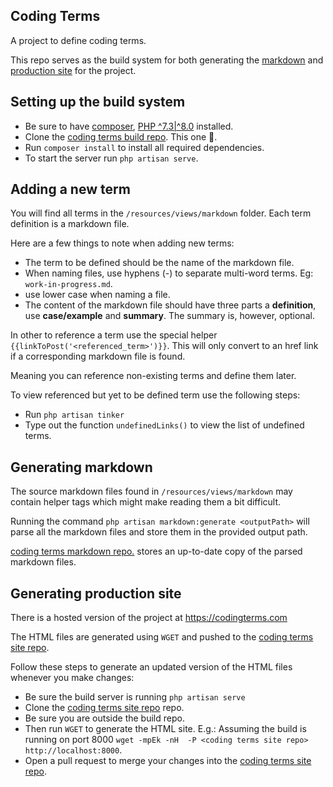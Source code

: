 ## Coding Terms
 A project to define coding terms.
 
 This repo serves as the build system for both generating the [markdown](https://github.com/EDDYMENS/coding-terms-markdown) and [production site](https://github.com/EDDYMENS/coding-terms-site) for the project.


 ## Setting up the build system
- Be sure to have [composer](https://getcomposer.org/download), [PHP ^7.3|^8.0](https://www.php.net)  installed.
- Clone the [coding terms build repo](https://github.com/EDDYMENS/coding-terms-build). This one 🙂.
- Run `composer install` to install all required dependencies.
- To start the server run `php artisan serve`.

 ## Adding a new term

You will find all terms in the `/resources/views/markdown` folder. Each term definition is a markdown file.

Here are a few things to note when adding new terms:
- The term to be defined should be the name of the markdown file.
 - When naming files, use hyphens (-) to separate multi-word terms. Eg: `work-in-progress.md`.
 - use lower case when naming a file.
 - The content of the markdown file should have three parts a **definition**, use **case/example** and **summary**. The summary is, however, optional.

 In other to reference a term use the special helper `{{linkToPost('<referenced_term>')}}`. This will only convert to an href link if a corresponding markdown file is found. 

Meaning you can reference non-existing terms and define them later. 

 To view referenced but yet to be defined term use the following steps: 

 - Run `php artisan tinker`
 - Type out the function `undefinedLinks()` to view the list of undefined terms.

 ## Generating markdown
The source markdown files found in `/resources/views/markdown` may contain helper tags which might make reading them a bit difficult.

Running the command `php artisan markdown:generate <outputPath>` will parse all the markdown files and store them in the provided output path. 

[coding terms markdown repo.](https://github.com/EDDYMENS/coding-terms-markdown) stores an up-to-date copy of the parsed markdown files.

 ## Generating production site
There is a hosted version of the project at https://codingterms.com

The HTML files are generated using `WGET` and pushed to the [coding terms site repo](https://github.com/EDDYMENS/coding-terms-site).

Follow these steps to generate an updated version of the HTML files whenever you make changes:

- Be sure the build server is running `php artisan serve`
- Clone the [coding terms site repo](https://github.com/EDDYMENS/coding-terms-site) repo.
- Be sure you are outside the build repo.
- Then run `WGET` to generate the HTML site. E.g.: Assuming the build is running on port 8000 `wget -mpEk -nH  -P <coding terms site repo> http://localhost:8000`.
- Open a pull request to merge your changes into the [coding terms site repo](https://github.com/EDDYMENS/coding-terms-site).
